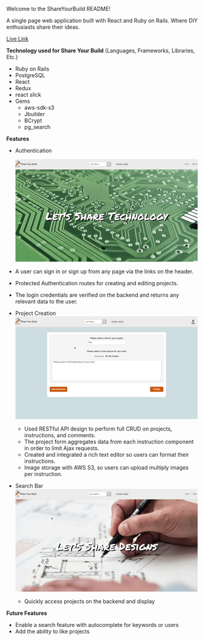 Welcome to the ShareYourBuild README!

A single page web application built with React and Ruby on Rails. Where DIY enthusiasts share their ideas.

[Live Link](https://share-your-build.herokuapp.com/?#/)

**Technology used for Share Your Build** (Languages, Frameworks, Libraries, Etc.)

- Ruby on Rails
- PostgreSQL
- React
- Redux
- react slick
- Gems
  - aws-sdk-s3
  - Jbuilder
  - BCrypt
  - pg_search

**Features**

- Authentication

  ![](./readme_assets/protected_routes_auth.gif)

- A user can sign in or sign up from any page via the links on the header.
- Protected Authentication routes for creating and editing projects.
- The login credentials are verified on the backend and returns any relevant data to the user.

- Project Creation
  ![](./readme_assets/Create_project_fast.gif)

  - Used RESTful API design to perform full CRUD on projects, instructions, and comments.
  - The project form aggregates data from each instruction component in order to limit Ajax requests.
  - Created and integrated a rich text editor so users can format their instructions.
  - Image storage with AWS S3, so users can upload multiply images per instruction.

- Search Bar
  ![](./readme_assets/search_function_trim.gif)

  - Quickly access projects on the backend and display

**Future Features**

- Enable a search feature with autocomplete for keywords or users
- Add the ability to like projects

